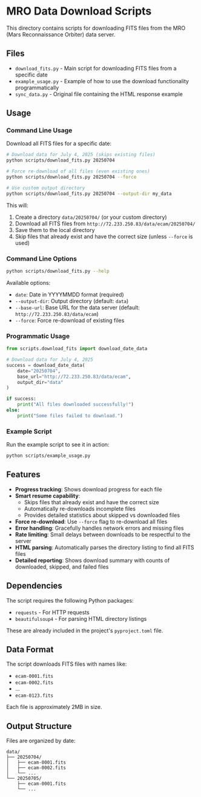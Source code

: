 # MRO Data Download Scripts

This directory contains scripts for downloading FITS files from the MRO (Mars Reconnaissance Orbiter) data server.

## Files

- `download_fits.py` - Main script for downloading FITS files from a specific date
- `example_usage.py` - Example of how to use the download functionality programmatically
- `sync_data.py` - Original file containing the HTML response example

## Usage

### Command Line Usage

Download all FITS files for a specific date:

```bash
# Download data for July 4, 2025 (skips existing files)
python scripts/download_fits.py 20250704

# Force re-download of all files (even existing ones)
python scripts/download_fits.py 20250704 --force

# Use custom output directory
python scripts/download_fits.py 20250704 --output-dir my_data
```

This will:
1. Create a directory `data/20250704/` (or your custom directory)
2. Download all FITS files from `http://72.233.250.83/data/ecam/20250704/`
3. Save them to the local directory
4. Skip files that already exist and have the correct size (unless `--force` is used)

### Command Line Options

```bash
python scripts/download_fits.py --help
```

Available options:
- `date`: Date in YYYYMMDD format (required)
- `--output-dir`: Output directory (default: `data`)
- `--base-url`: Base URL for the data server (default: `http://72.233.250.83/data/ecam`)
- `--force`: Force re-download of existing files

### Programmatic Usage

```python
from scripts.download_fits import download_date_data

# Download data for July 4, 2025
success = download_date_data(
    date="20250704",
    base_url="http://72.233.250.83/data/ecam",
    output_dir="data"
)

if success:
    print("All files downloaded successfully!")
else:
    print("Some files failed to download.")
```

### Example Script

Run the example script to see it in action:

```bash
python scripts/example_usage.py
```

## Features

- **Progress tracking**: Shows download progress for each file
- **Smart resume capability**: 
  - Skips files that already exist and have the correct size
  - Automatically re-downloads incomplete files
  - Provides detailed statistics about skipped vs downloaded files
- **Force re-download**: Use `--force` flag to re-download all files
- **Error handling**: Gracefully handles network errors and missing files
- **Rate limiting**: Small delays between downloads to be respectful to the server
- **HTML parsing**: Automatically parses the directory listing to find all FITS files
- **Detailed reporting**: Shows download summary with counts of downloaded, skipped, and failed files

## Dependencies

The script requires the following Python packages:
- `requests` - For HTTP requests
- `beautifulsoup4` - For parsing HTML directory listings

These are already included in the project's `pyproject.toml` file.

## Data Format

The script downloads FITS files with names like:
- `ecam-0001.fits`
- `ecam-0002.fits`
- ...
- `ecam-0123.fits`

Each file is approximately 2MB in size.

## Output Structure

Files are organized by date:
```
data/
├── 20250704/
│   ├── ecam-0001.fits
│   ├── ecam-0002.fits
│   └── ...
└── 20250705/
    ├── ecam-0001.fits
    └── ...
``` 